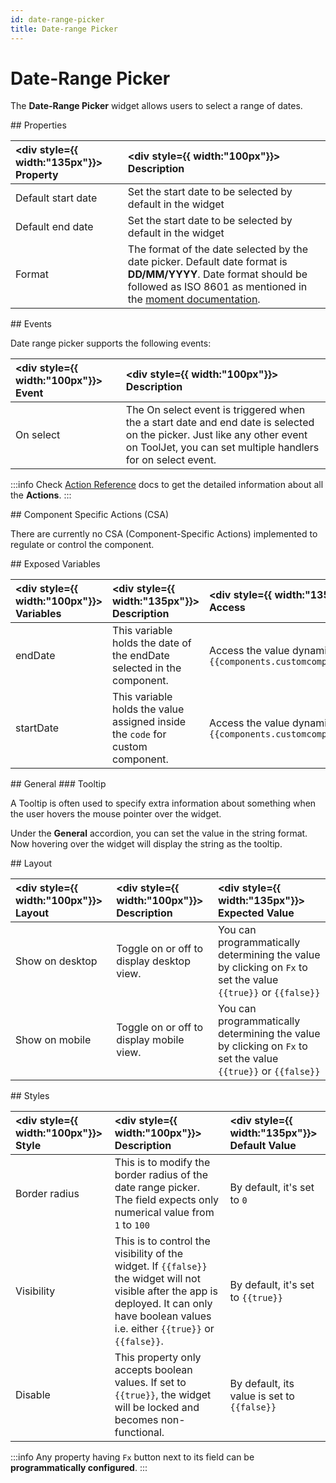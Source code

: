 ```yaml
---
id: date-range-picker
title: Date-range Picker
---
```

# Date-Range Picker

The **Date-Range Picker** widget allows users to select a range of dates.

<div>
## Properties

| <div style={{ width:"135px"}}> Property  </div>    | <div style={{ width:"100px"}}> Description </div> |
|:----------- |:----------- |
| Default start date | Set the start date to be selected by default in the widget |
| Default end date | Set the start date to be selected by default in the widget |
| Format | The format of the date selected by the date picker. Default date format is **DD/MM/YYYY**. Date format should be followed as ISO 8601 as mentioned in the [moment documentation](https://momentjs.com/docs/). |

</div>

<div>
## Events

Date range picker supports the following events:

| <div style={{ width:"100px"}}> Event  </div>    | <div style={{ width:"100px"}}> Description </div> |
|:----------- |:----------- |
| On select | The On select event is triggered when the a start date and end date is selected on the picker. Just like any other event on ToolJet, you can set multiple handlers for on select event. |

:::info
Check [Action Reference](/docs/category/actions-reference) docs to get the detailed information about all the **Actions**.
:::

</div>

<div>
## Component Specific Actions (CSA)

There are currently no CSA (Component-Specific Actions) implemented to regulate or control the component.

</div>

<div>
## Exposed Variables

| <div style={{ width:"100px"}}> Variables </div> | <div style={{ width:"135px"}}> Description </div> | <div style={{ width:"135px"}}> How To Access </div> |
|:----------- |:----------- |:--------- |
| endDate | This variable holds the date of the endDate selected in the component. | Access the value dynamically using JS: `{{components.customcomponent1.data.title}}`|
| startDate | This variable holds the value assigned inside the `code` for custom component. | Access the value dynamically using JS: `{{components.customcomponent1.data.title}}`|

</div>

<div>
## General
### Tooltip

A Tooltip is often used to specify extra information about something when the user hovers the mouse pointer over the widget.

Under the <b>General</b> accordion, you can set the value in the string format. Now hovering over the widget will display the string as the tooltip.

</div>

<div>
## Layout

| <div style={{ width:"100px"}}> Layout </div> | <div style={{ width:"100px"}}> Description </div> | <div style={{ width:"135px"}}> Expected Value </div> |
|:--------------- |:----------------------------------------- | :------------------------------------------------------------------------------------------------------------- |
| Show on desktop | Toggle on or off to display desktop view. | You can programmatically determining the value by clicking on `Fx` to set the value `{{true}}` or `{{false}}` |
| Show on mobile  | Toggle on or off to display mobile view.  | You can programmatically determining the value by clicking on `Fx` to set the value `{{true}}` or `{{false}}` |

</div>

<div>
## Styles

| <div style={{ width:"100px"}}> Style </div> | <div style={{ width:"100px"}}> Description </div> | <div style={{ width:"135px"}}> Default Value </div> |
|:--------------- |:----------------------------------------- | :------------------------------------------------------------------------------------------------------------- |
| Border radius | This is to modify the border radius of the date range picker. The field expects only numerical value from `1` to `100`| By default, it's set to `0`|
| Visibility | This is to control the visibility of the widget. If `{{false}}` the widget will not visible after the app is deployed. It can only have boolean values i.e. either `{{true}}` or `{{false}}`. | By default, it's set to `{{true}}`|
| Disable | This property only accepts boolean values. If set to `{{true}}`, the widget will be locked and becomes non-functional. | By default, its value is set to `{{false}}` |

:::info
Any property having `Fx` button next to its field can be **programmatically configured**.
:::

</div>
